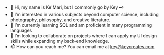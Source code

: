 - 👋 Hi, my name is Ke'Mari, but I commonly go by Key 🗝
- 👀 I’m interested in various subjects beyond computer science, including photography, philosophy, and creative literature.
- 🌱 I’m currently learning SQL and am proficient in many programming languages
- 💞️ I’m looking to collaborate on projects where I can apply my UI design skills while expanding my back-end knowledge.
- 📫 How can you reach me? You can email me at key@keycreates.com

<!---
keykonquest/keykonquest is a ✨ special ✨ repository because its `README.md` (this file) appears on your GitHub profile.
You can click the Preview link to take a look at your changes.
--->
